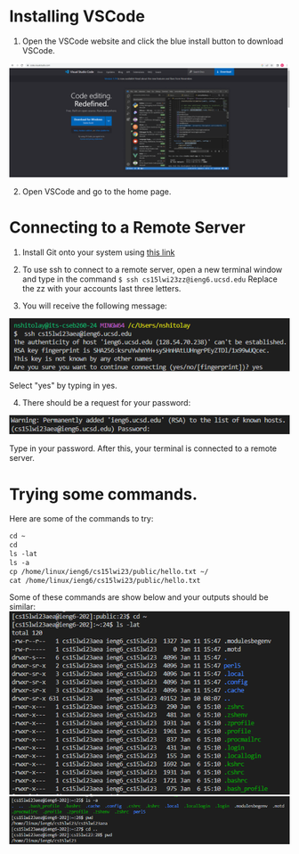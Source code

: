 # Installing VSCode
1. Open the VSCode website and click the blue install button to download VSCode. 

![VSCode Install](https://github.com/nshitolay/cse-15l-lab-reports/blob/main/images/image2.png)

2. Open VSCode and go to the home page.

# Connecting to a Remote Server

1. Install Git onto your system using [this link](https://stackoverflow.com/questions/42606837/how-do-i-use-bash-on-windows-from-the-visual-studio-code-integrated-terminal/50527994#50527994)

2. To use ssh to connect to a remote server, open a new terminal window and type in the command 
`$ ssh cs15lwi23zz@ieng6.ucsd.edu` 
Replace the zz with your accounts last three letters. 

3. You will receive the following message: 

![fingerprint](https://github.com/nshitolay/cse-15l-lab-reports/blob/main/images/image1.png)

Select "yes" by typing in yes. 

4. There should be a request for your password: 

![VSCode Install](https://github.com/nshitolay/cse-15l-lab-reports/blob/main/images/image6.png)

Type in your password. After this, your terminal is connected to a remote server. 

# Trying some commands. 

Here are some of the commands to try: 

```
cd ~
cd
ls -lat
ls -a
cp /home/linux/ieng6/cs15lwi23/public/hello.txt ~/
cat /home/linux/ieng6/cs15lwi23/public/hello.txt
```

Some of these commands are show below and your outputs should be similar:
![Image](https://github.com/nshitolay/cse-15l-lab-reports/blob/main/images/image5.png)	
![Image](https://github.com/nshitolay/cse-15l-lab-reports/blob/main/images/image4.png)	


